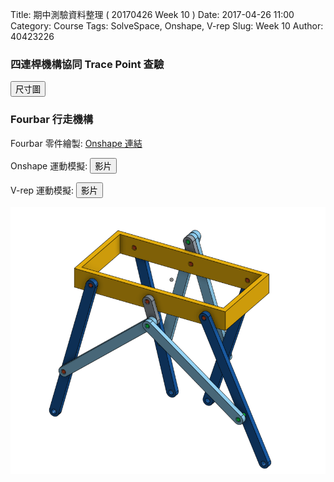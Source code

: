 Title: 期中測驗資料整理 ( 20170426 Week 10 )
Date: 2017-04-26 11:00
Category: Course
Tags: SolveSpace, Onshape, V-rep
Slug: Week 10
Author: 40423226

<h3>四連桿機構協同 Trace Point 查驗</h3>
<!-- PELICAN_END_SUMMARY -->
<p><button onClick="lity('./../data/midterm5.png')"><span class="glyphicon glyphicon-picture"></span> 尺寸圖</button></p>

<!-- 導入 Brython 標準程式庫 -->
<script type="text/javascript" src="https://cdn.rawgit.com/brython-dev/brython/master/www/src/brython_dist.js">
</script>
 
<!-- 啟動 Brython -->
 <script>
window.onload=function(){
brython(1);
}
</script>
 
 <!-- 以下實際利用  Brython 畫四連桿 trace point 路徑-->
 <canvas id="fourbar_40423226" width="600" height="400"></canvas>
  
<script type="text/python3">
from browser import document as doc
from browser import html
import math
# 準備繪圖畫布
canvas = doc["fourbar_40423226"]
ctx = canvas.getContext("2d")
 
fourbar_data = open("./../data/midterm5.csv").read()
fourbar_list = fourbar_data.splitlines()
# 以下可以利用 ctx 物件進行畫圖
# 先畫一條直線
ctx.beginPath()
# 設定線的寬度為 1 個單位
ctx.lineWidth = 1
# 利用 transform 將 y 座標反轉, 且 offset canvas.height
# (X scale, X skew, Y skew, Y scale, X offset, Y offset)
# 配合圖形位置進行座標轉換
ctx.transform(1, 0, 0, -1, canvas.width/2+250, canvas.height/2+100)
# 畫出 x 與 y 座標線
# 各座標值放大 3 倍
ratio = 3
ctx.moveTo(0, 0)
ctx.lineTo(-30*ratio, 0)
start_point = fourbar_list[0].split(",")
ctx.moveTo(float(start_point[0])*ratio, float(start_point[1])*ratio)
count = 0
for data in fourbar_list[1:]:
    point = data.split(",")
    #count = count + 1
    #container1 <= str(count) + ":" + point[0] + "," + point[1]
    #container1 <= html.BR()
    ctx.lineTo(float(point[0])*ratio, float(point[1])*ratio)
# 設定顏色為藍色, 也可以使用 "rgb(0, 0, 255)" 字串設定顏色值
ctx.strokeStyle = "blue"
# 實際執行畫線
ctx.stroke()
ctx.closePath()
</script>

<h3>Fourbar 行走機構</h3>
<p>Fourbar 零件繪製: <a href="https://cad.onshape.com/documents/58ff0d60047f9410bd920539/w/419b274e8049b2a405de4d65/e/d050f103cbf1bb127447e5d1">Onshape 連結</a></p>
<p>Onshape 運動模擬: <button onClick="lity('https://vimeo.com/214768292')"><span class="glyphicon glyphicon-facetime-video"></span> 影片</button></p>
<p>V-rep 運動模擬: <button onClick="lity('https://vimeo.com/214771464')"><span class="glyphicon glyphicon-facetime-video"></span> 影片</button></p>
<p><img src="../data/fourbar/fourbar walker.png" width="800" />